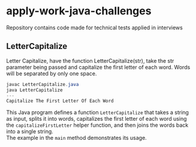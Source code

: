 # apply-work-java-challenges
Repository contains code made for technical tests applied in interviews

## LetterCapitalize

Letter Capitalize, have the function LetterCapitalize(str), take the str parameter being passed and capitalize the first letter of each word. Words will be separated by only one space.

```java
javac LetterCapitalize.java
java LetterCapitalize
---
Capitalize The First Letter Of Each Word
```

This Java program defines a function `LetterCapitalize` that takes a string as input, splits it into words, capitalizes the first letter of each word using the `capitalizeFirstLetter` helper function, and then joins the words back into a single string. <br>
The example in the `main` method demonstrates its usage.
